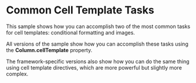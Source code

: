 Common Cell Template Tasks
==========================

This sample shows how you can accomplish two of the most common
tasks for cell templates: conditional formatting and images.

All versions of the sample show how you can accomplish these tasks
using the **Column.cellTemplate** property.

The framework-specific versions also show how you can do the same
thing using cell template directives, which are more powerful but
slightly more complex.
